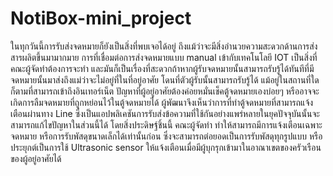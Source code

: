 # NotiBox-mini_project

ในทุกวันนี้การรับส่งจดหมายก็ยังเป็นสิ่งที่พบเจอได้อยู่ ถึงแม้ว่าจะมีสิ่งอำนวยความสะดวกด้านการส่งสารผลิตขึ้นมามากมาย การที่เชื่อมต่อการส่งจดหมายแบบ manual เข้ากับเทคโนโลยี IOT เป็นสิ่งที่คณะผู้จัดทำต้องการจะทำ และมันก็เป็นเรื่องที่สะดวกถ้าหากผู้รับจดหมายนั้นสามารถรับรู้ได้ทันทีที่มีจดหมายนั้นมาส่งถึงแม่ว่าจะไม่อยู่ที่ในที่อยู่อาศัย โดนที่ตัวผู้รับนั้นสามารถรับรู้ได้ แม้อยู่ในสถานที่ใดก็ตามที่สามารถเข้าถึงอินเทอร์เน็ต ปัญหาที่ผู้อยู่อาศัยต้องค่อยหมั่นเช็คตู้จดหมายเองบ่อยๆ หรืออาจจะเกิดการลืมจดหมายที่ถูกหย่อนไว้ในตู้จดหมายได้ ผู้พัฒนาจึงเห็นว่าการที่ทำตู้จดหมายที่สามารถแจ้งเตือนผ่านทาง Line ซึ่งเป็นแอปพลิเคชันการรับส่งข้อความที่ใช้กันอย่างแพร่หลายในยุคปัจจุบันนั้นจะสามารถแก้ไขปัญหาในส่วนนี้ได้ โดยสิ่งประดิษฐ์ชิ้นนี้ คณะผู้จัดทำ ทำให้สามารถมีการแจ้งเตือนเฉพาะจดหมาย หรือการรับพัสดุขนาดเล็กได้เท่านั้นก่อน ซึ่งจะสามารถต่อยอดเป็นการรับพัสดุทุกรูปแบบ หรือประยุกต์เป็นการใช้ Ultrasonic sensor ให้แจ้งเตือนเมื่อมีผู้บุกรุกเข้ามาในอาณาเขตของครัวเรือนของผู้อยู่อาศัยได้
